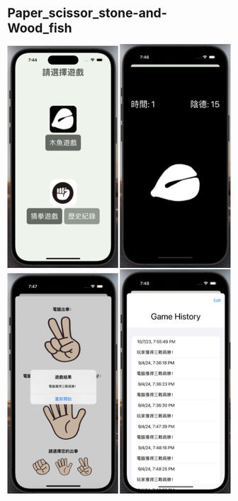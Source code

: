 # Paper_scissor_stone-and-Wood_fish
<img src="https://github.com/JasmineLin1205/Paper_scissor_stone-and-Wood_fish/blob/af53e27ab1614efd8230a8d238e58d6fc3ed230f/picture/app%E5%B0%81%E9%9D%A2.png" alt="App_cover" width="250"/>

<img src="https://github.com/JasmineLin1205/Paper_scissor_stone-and-Wood_fish/blob/78397739ff8c7bfca08e0fa06c3aa354c2a99946/picture/%E5%8A%9F%E5%BE%B7%E7%AE%B1.png" alt="box" width="250"/>

<img src="https://github.com/JasmineLin1205/Paper_scissor_stone-and-Wood_fish/blob/78397739ff8c7bfca08e0fa06c3aa354c2a99946/picture/%E7%8C%9C%E6%8B%B3.png" alt="paper_scissor_stone" width="250"/>

<img src="https://github.com/JasmineLin1205/Paper_scissor_stone-and-Wood_fish/blob/78397739ff8c7bfca08e0fa06c3aa354c2a99946/picture/%E7%8C%9C%E6%8B%B3%E8%A8%98%E9%8C%84.png" alt="game history" width="250"/>




